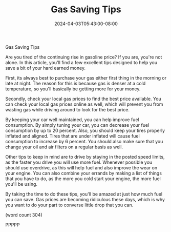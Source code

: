 ﻿---
title: "Gas Saving Tips"
date: 2024-04-03T05:43:00-08:00
description: "Diesel VS Gasoline vehicles Tips for Web Success"
featured_image: "/images/Diesel VS Gasoline vehicles.jpg"
tags: ["Diesel VS Gasoline vehicles"]
---

Gas Saving Tips

Are you tired of the continuing rise in gasoline price?
If you are, you're not alone.  In this article, you'll
find a few excellent tips designed to help you save
a bit of your hard earned money.

First, its always best to purchase your gas either 
first thing in the morning or late at night.  The
reason for this is because gas is denser at a cold
temperature, so you'll basically be getting more for
your money.

Secondly, check your local gas prices to find the
best price available.  You can check your local gas
prices online as well, which will prevent you from
wasting gas while driving around to look for the
best price.

By keeping your car well maintained, you can help
improve fuel consumption.  By simply tuning your car,
you can decrease your fuel consumption by up to 20
percent.  Also, you should keep your tires properly
inflated and aligned.  Tires that are under inflated
will cause fuel consumption to increase by 6 percent.
You should also make sure that you change your oil
and air filters on a regular basis as well.

Other tips to keep in mind are to drive by staying
in the posted speed limits, as the faster you drive
you will use more fuel.  Whenever possible you should
use overdrive, as this will help fuel and also 
improve the wear on your engine.  You can also 
combine your errands by making a list of things that
you have to do, as the more you cold start your
engine, the more fuel you'll be using.  

By taking the time to do these tips, you'll be 
amazed at just how much fuel you can save.  Gas
prices are becoming ridiculous these days, which
is why you want to do your part to converse little
drop that you can.

(word count 304)

PPPPP
